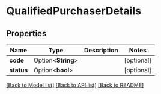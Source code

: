 # QualifiedPurchaserDetails

## Properties

Name | Type | Description | Notes
------------ | ------------- | ------------- | -------------
**code** | Option<**String**> |  | [optional]
**status** | Option<**bool**> |  | [optional]

[[Back to Model list]](../README.md#documentation-for-models) [[Back to API list]](../README.md#documentation-for-api-endpoints) [[Back to README]](../README.md)


